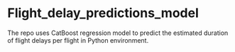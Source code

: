 # Flight_delay_predictions_model
The repo uses CatBoost regression model to predict the estimated duration of flight delays per flight in Python environment.
